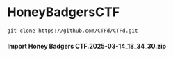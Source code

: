 # HoneyBadgersCTF

`git clone https://github.com/CTFd/CTFd.git`

#### Import Honey Badgers CTF.2025-03-14_18_34_30.zip
